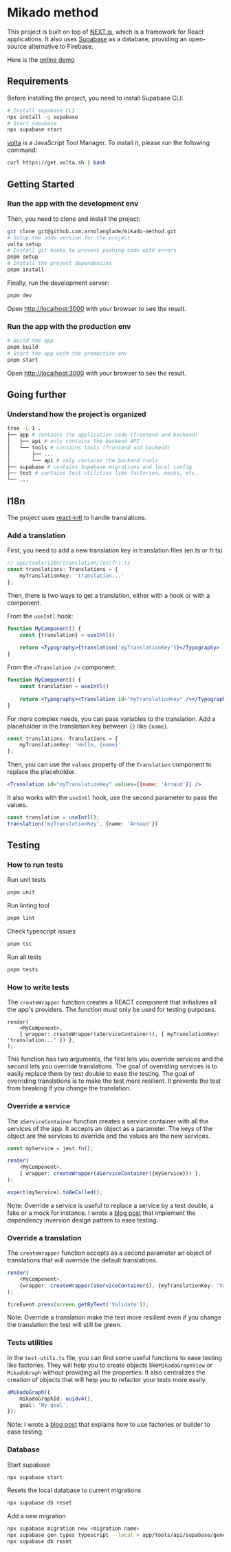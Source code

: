 # Mikado method

This project is built on top of [NEXT.js](https://nextjs.org), which is a framework for React applications.
It also uses [Supabase](https://supabase.com)  as a database, providing an open-source alternative to Firebase.

Here is the [online demo](https://mikado-method-teal.vercel.app/)

## Requirements

Before installing the project, you need to install Supabase CLI:

```bash
# Install supabase CLI
npx install -g supabase
# Start supabase
npx supabase start
```

[volta](https://volta.sh/) is a JavaScript Tool Manager. To install it, please run the following command:

```bash
curl https://get.volta.sh | bash
```

## Getting Started

### Run the app with the development env

Then, you need to clone and install the project:

```bash
git clone git@github.com:arnolanglade/mikado-method.git
# Setup the node version for the project
volta setup
# Install git hooks to prevent pushing code with errors
pnpm setup
# Install the project dependencies
pnpm install
```

Finally, run the development server:

```bash
pnpm dev
```

Open [http://localhost:3000](http://localhost:3000) with your browser to see the result.

### Run the app with the production env 

```bash
# Build the app
pnpm build
# Start the app with the production env
pnpm start
```

Open [http://localhost:3000](http://localhost:3000) with your browser to see the result.

## Going further

### Understand how the project is organized

```bash
tree -L 1 .
├── app # contains the application code (frontend and backend)
│   ├── api # only contains the backend API
│   └── tools # contains tools (frontend and backend)
│       ├── ...
│       └── api # only contains the backend tools
├── supabase # contains Supabase migrations and local config
├── test # contains test utilities like factories, mocks, etc.
└── ...
```

## I18n

The project uses [react-intl](https://formatjs.io/docs/react-intl/) to handle translations.

### Add a translation

First, you need to add a new translation key in translation files (en.ts or fr.ts)

```ts
// app/tools/i18n/translation/(en|fr).ts
const translations: Translations = {
    myTranslationKey: 'translation...'
};
```

Then, there is two ways to get a translation, either with a hook or with a component.

From the `useIntl` hook:

```jsx
function MyComponent() {
    const {translation} = useIntl()
    
    return <Typography>{translation('myTranslationKey')}</Typography>
}
```

From the `<Translation />` component:

```jsx
function MyComponent() {
    const translation = useIntl()
    
    return <Typography><Translation id="myTranslationKey" /></Typography>
}
```

For more complex needs, you can pass variables to the translation. Add a placeholder in the translation key between `{}` like `{name}`. 

```ts
const translations: Translations = {
    myTranslationKey: 'Hello, {name}'
};
```
Then, you can use the `values` property of the `Translation` component to replace the placeholder.

```jsx
<Translation id="myTranslationKey" values={{name: 'Arnaud'}} />
```

It also works with the `useIntl` hook, use the second parameter to pass the values.

```ts
const translation = useIntl();
translation('myTranslationKey', {name: 'Arnaud'})
```

## Testing

### How to run tests

Run unit tests

```bash
pnpm unit
```

Run linting tool

```bash
pnpm lint
```

Check typescript issues

```bash
pnpm tsc
```

Run all tests

```bash
pnpm tests
```

### How to write tests

The `createWrapper` function creates a REACT component that initializes all the app's providers. The function must only be used for testing purposes.

```tsx
render(
    <MyComponent>,
    { wrapper: createWrapper(aServiceContainer(), { myTranslationKey: 'translation...' }) },
);
```

This function has two arguments, the first lets you override services and the second lets you override translations. 
The goal of overriding services is to easily replace them by test double to ease the testing. 
The goal of overriding translations is to make the test more resilient. It prevents the test from breaking if you change the translation.

### Override a service

The `aServiceContainer` function creates a service container with all the services of the app. It accepts an object as a parameter. 
The keys of the object are the services to override and the values are the new services.

```ts
const myService = jest.fn();

render(
    <MyComponent>,
    { wrapper: createWrapper(aServiceContainer({myService})) },
);

expect(myService).toBeCalled();
```

Note: Override a service is useful to replace a service by a test double, a fake or a mock for instance. 
I wrote a [blog post](https://arnolanglade.github.io/ease-testing-thanks-to-the-dependency-inversion-design-pattern.html) that implement the dependency inversion design pattern to ease testing.

### Override a translation

The `createWrapper` function accepts as a second parameter an object of translations that will override the default translations.

```ts
render(
    <MyComponent>,
    {wrapper: createWrapper(aServiceContainer(), {myTranslationKey: 'Validate'})},
);

fireEvent.press(screen.getByText('Validate'));
```
Note: Override a translation make the test more resilient even if you change the translation the test will still be green.

### Tests utilities

In the `test-utils.ts` file, you can find some useful functions to ease testing like factories. 
They will help you to create objects like`MikadoGraphView` or `MikadoGraph` without providing all the properties. 
It also centralizes the creation of objects that will help you to refactor your tests more easily.

```ts
aMikadoGraph({
    mikadoGraphId: uuidv4(),
    goal: 'My goal',
});
```

Note: I wrote a [blog post](https://arnolanglade.github.io/increase-your-test-quality-thanks-to-builders-or-factories.html) that explains how to use factories or builder to ease testing.


### Database

Start supabase

```bash
npx supabase start
```

Resets the local database to current migrations

```bash
npx supabase db reset
```

Add a new migration

```bash
npx supabase migration new <migration name>
npx supabase gen types typescript --local > app/tools/api/supabase/generated-type.ts
npx supabase db reset
```
